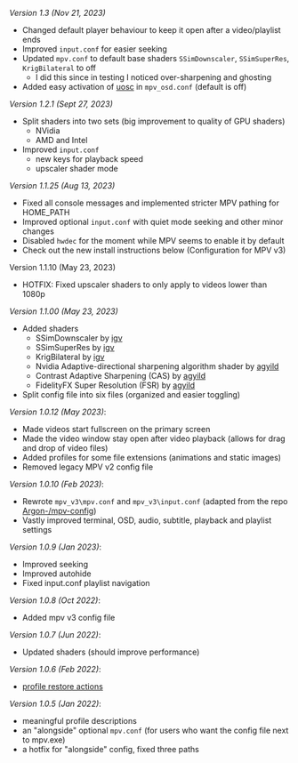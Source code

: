 
_Version 1.3 (Nov 21, 2023)_
- Changed default player behaviour to keep it open after a video/playlist ends
- Improved `input.conf` for easier seeking
- Updated `mpv.conf` to default base shaders `SSimDownscaler`, `SSimSuperRes`, `KrigBilateral` to off
    - I did this since in testing I noticed over-sharpening and ghosting
- Added easy activation of [uosc](https://github.com/tomasklaen/uosc) in `mpv_osd.conf` (default is off)

_Version 1.2.1 (Sept 27, 2023)_
- Split shaders into two sets (big improvement to quality of GPU shaders)
    - NVidia
    - AMD and Intel
- Improved `input.conf`
    - new keys for playback speed
    - upscaler shader mode

_Version 1.1.25 (Aug 13, 2023)_
- Fixed all console messages and implemented stricter MPV pathing for HOME_PATH
- Improved optional `input.conf` with quiet mode seeking and other minor changes
- Disabled `hwdec` for the moment while MPV seems to enable it by default
- Check out the new install instructions below (Configuration for MPV v3)

Version 1.1.10 (May 23, 2023)
- HOTFIX: Fixed upscaler shaders to only apply to videos lower than 1080p

_Version 1.1.00 (May 23, 2023)_
- Added shaders
    - SSimDownscaler by [igv](https://gist.github.com/igv/36508af3ffc84410fe39761d6969be10)
    - SSimSuperRes by [igv](https://gist.github.com/igv/2364ffa6e81540f29cb7ab4c9bc05b6b)
    - KrigBilateral by [igv](https://gist.github.com/igv/a015fc885d5c22e6891820ad89555637)
    - Nvidia Adaptive-directional sharpening algorithm shader by [agyild](https://gist.github.com/agyild/7e8951915b2bf24526a9343d951db214)
    - Contrast Adaptive Sharpening (CAS) by [agyild](https://gist.github.com/agyild/bbb4e58298b2f86aa24da3032a0d2ee6)
    - FidelityFX Super Resolution (FSR) by [agyild](https://gist.github.com/agyild/82219c545228d70c5604f865ce0b0ce5)
- Split config file into six files (organized and easier toggling)

_Version 1.0.12 (May 2023)_:
- Made videos start fullscreen on the primary screen
- Made the video window stay open after video playback (allows for drag and drop of video files)
- Added profiles for some file extensions (animations and static images)
- Removed legacy MPV v2 config file

_Version 1.0.10 (Feb 2023)_:
- Rewrote `mpv_v3\mpv.conf` and `mpv_v3\input.conf` (adapted from the repo [Argon-/mpv-config](https://github.com/Argon-/mpv-config))
- Vastly improved terminal, OSD, audio, subtitle, playback and playlist settings

_Version 1.0.9 (Jan 2023)_:
- Improved seeking
- Improved autohide
- Fixed input.conf playlist navigation

_Version 1.0.8 (Oct 2022)_:
- Added mpv v3 config file

_Version 1.0.7 (Jun 2022)_:
- Updated shaders (should improve performance)

_Version 1.0.6 (Feb 2022)_:
- [profile restore actions](https://mpv.io/manual/stable/#configuration-files-copy-equal)

_Version 1.0.5 (Jan 2022)_:
- meaningful profile descriptions
- an "alongside" optional `mpv.conf` (for users who want the config file next to mpv.exe)
- a hotfix for "alongside" config, fixed three paths
